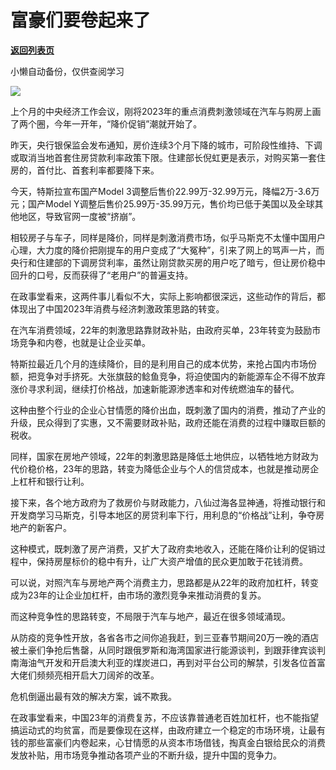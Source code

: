 # 富豪们要卷起来了

[**返回列表页**](/gzh/政事堂2019)

小懒自动备份，仅供查阅学习

![](https://mmbiz.qpic.cn/mmbiz_jpg/rxhS23yu8cOWbzvia5V7TXMM643hueJMgzicMsDAwvBiauWxzrwACib92EIibZcMoRibwiculYzkEicesCzPbycJvgricHw/640?wx_fmt=jpeg)

上个月的中央经济工作会议，刚将2023年的重点消费刺激领域在汽车与购房上画了两个圈，今年一开年，“降价促销”潮就开始了。

昨天，央行银保监会发布通知，房价连续3个月下降的城市，可阶段性维持、下调或取消当地首套住房贷款利率政策下限。住建部长倪虹更是表示，对购买第一套住房的，首付比、首套利率都要降下来。

今天，特斯拉宣布国产Model 3调整后售价22.99万-32.99万元，降幅2万-3.6万元；国产Model
Y调整后售价25.99万-35.99万元，售价均已低于美国以及全球其他地区，导致官网一度被“挤崩”。

相较房子与车子，同样是降价，同样是刺激消费市场，似乎马斯克不太懂中国用户心理，大力度的降价把刚提车的用户变成了“大冤种”，引来了网上的骂声一片，而央行和住建部的下调房贷利率，虽然让刚贷款买房的用户吃了暗亏，但让房价稳中回升的口号，反而获得了“老用户”的普遍支持。  

在政事堂看来，这两件事儿看似不大，实际上影响都很深远，这些动作的背后，都体现出了中国2023年消费与经济刺激政策思路的转变。

在汽车消费领域，22年的刺激思路靠财政补贴，由政府买单，23年转变为鼓励市场竞争和内卷，也就是让企业买单。  

特斯拉最近几个月的连续降价，目的是利用自己的成本优势，来抢占国内市场份额，把竞争对手挤死。大张旗鼓的鲶鱼竞争，将迫使国内的新能源车企不得不放弃涨价寻求利润，继续打价格战，加速新能源渗透率和对传统燃油车的替代。

这种由整个行业的企业心甘情愿的降价出血，既刺激了国内的消费，推动了产业的升级，民众得到了实惠，又不需要财政补贴，政府还能在消费的过程中赚取巨额的税收。

同样，国家在房地产领域，22年的刺激思路是降低土地供应，以牺牲地方财政为代价稳价格，23年的思路，转变为降低企业与个人的信贷成本，也就是推动房企上杠杆和银行让利。

接下来，各个地方政府为了救房价与财政能力，八仙过海各显神通，将推动银行和开发商学习马斯克，引导本地区的房贷利率下行，用利息的“价格战”让利，争夺房地产的新客户。  

这种模式，既刺激了房产消费，又扩大了政府卖地收入，还能在降价让利的促销过程中，保持房屋标价的稳中有升，让广大资产增值的民众更加敢于花钱消费。  

可以说，对照汽车与房地产两个消费主力，思路都是从22年的政府加杠杆，转变成为23年的让企业加杠杆，由市场的激烈竞争来推动消费的复苏。

而这种竞争性的思路转变，不局限于汽车与地产，最近在很多领域涌现。

从防疫的竞争性开放，各省各市之间你追我赶，到三亚春节期间20万一晚的酒店被土豪们争抢后售罄，从同时跟俄罗斯和海湾国家进行能源谈判，到跟菲律宾谈判南海油气开发和开启澳大利亚的煤炭进口，再到对平台公司的解禁，引发各位首富大佬们频频亮相开启大刀阔斧的改革。

危机倒逼出最有效的解决方案，诚不欺我。

在政事堂看来，中国23年的消费复苏，不应该靠普通老百姓加杠杆，也不能指望搞运动式的均贫富，而是要像现在这样，由政府建立一个稳定的市场环境，让最有钱的那些富豪们内卷起来，心甘情愿的从资本市场借钱，掏真金白银给民众的消费发放补贴，用市场竞争推动各项产业的不断升级，提升中国的竞争力。

